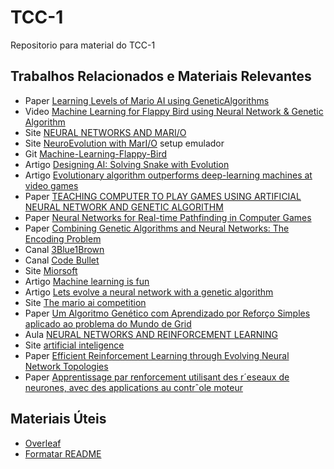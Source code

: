 # TCC-1
Repositorio para material do TCC-1

## Trabalhos Relacionados e Materiais Relevantes 
* Paper [Learning Levels of Mario AI using GeneticAlgorithms](https://www.researchgate.net/publication/299778811_Learning_Levels_of_Mario_AI_Using_Genetic_Algorithms)
* Video [Machine Learning for Flappy Bird using Neural Network & Genetic Algorithm](https://www.youtube.com/watch?v=aeWmdojEJf0)
* Site [NEURAL NETWORKS AND MARI/O](https://hackaday.com/2015/06/14/neural-networks-and-mario/)
* Site [NeuroEvolution with MarI/O](http://glenn-roberts.com/posts/tech/2015/07/08/neuroevolution-with-mario.html) setup emulador
* Git [Machine-Learning-Flappy-Bird](https://github.com/ssusnic/Machine-Learning-Flappy-Bird)
* Artigo [Designing AI: Solving Snake with Evolution](https://becominghuman.ai/designing-ai-solving-snake-with-evolution-f3dd6a9da867)
* Artigo [Evolutionary algorithm outperforms deep-learning machines at video games](https://www.technologyreview.com/s/611568/evolutionary-algorithm-outperforms-deep-learning-machines-at-video-games/)
* Paper [TEACHING COMPUTER TO PLAY GAMES
USING
 ARTIFICIAL NEURAL NETWORK AND GENETIC ALGORITHM
](https://www.researchgate.net/profile/Muhammad_Nawaz68/publication/315152465_TEACHING_COMPUTER_TO_PLAY_GAMES_USING_ARTIFICIAL_NEURAL_NETWORK_AND_GENETIC_ALGORITHM/links/58cbf1d6458515b6361d8b38/TEACHING-COMPUTER-TO-PLAY-GAMES-USING-ARTIFICIAL-NEURAL-NETWORK-AND-GENETIC-ALGORITHM.pdf)
* Paper [Neural Networks for Real-time Pathfinding in Computer Games](http://citeseerx.ist.psu.edu/viewdoc/download?doi=10.1.1.125.5608&rep=rep1&type=pdf)
* Paper [Combining Genetic Algorithms
and Neural Networks:
 The Encoding Problem
](http://homepages.inf.ed.ac.uk/pkoehn/publications/gann94.pdf)
* Canal [3Blue1Brown](https://www.youtube.com/channel/UCYO_jab_esuFRV4b17AJtAw)
* Canal [Code Bullet](https://www.youtube.com/channel/UC0e3QhIYukixgh5VVpKHH9Q)
* Site [Miorsoft](https://miorsoft.github.io/Site/index.html)
* Artigo [Machine learning is fun](https://medium.com/@ageitgey/machine-learning-is-fun-80ea3ec3c471)
* Artigo [Lets evolve a neural network with a genetic algorithm](https://blog.coast.ai/lets-evolve-a-neural-network-with-a-genetic-algorithm-code-included-8809bece164)
* Site [The mario ai competition](https://aiandgames.com/the-mario-ai-competition/)
* Paper [Um Algoritmo Genético com Aprendizado por Reforço
Simples aplicado ao problema do Mundo de Grid ](http://rica.ele.puc-rio.br/media/Revista_rica_n8_a7.pdf)
* Aula [NEURAL NETWORKS AND REINFORCEMENT LEARNING](http://web.mst.edu/~gosavia/neural_networks_RL.pdf)
* Site [artificial inteligence](https://leonardoaraujosantos.gitbooks.io/artificial-inteligence/content/deep_reinforcement_learning.html)
* Paper [Efficient Reinforcement Learning through Evolving Neural Network Topologies](http://nn.cs.utexas.edu/downloads/papers/stanley.gecco02_1.pdf)
* Paper [Apprentissage par renforcement utilisant des r´eseaux de
neurones, avec des applications au contrˆole moteur
](https://www.remi-coulom.fr/Publications/Thesis.pdf)



## Materiais Úteis
* [Overleaf](https://v2.overleaf.com/)
* [Formatar README](https://help.github.com/articles/basic-writing-and-formatting-syntax/)
